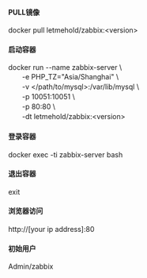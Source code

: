 #### PULL镜像
docker pull letmehold/zabbix:&lt;version&gt;
#### 启动容器
docker run --name zabbix-server \\  
　　-e PHP_TZ="Asia/Shanghai" \\  
　　-v &lt;/path/to/mysql&gt;:/var/lib/mysql \\  
　　-p 10051:10051 \\  
　　-p 80:80 \\  
　　-dt letmehold/zabbix:&lt;version&gt;
#### 登录容器
docker exec -ti zabbix-server bash
#### 退出容器
exit
#### 浏览器访问
http://[your ip address]:80
#### 初始用户
Admin/zabbix  
